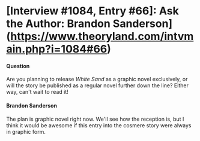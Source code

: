 # [Interview #1084, Entry #66]: Ask the Author: Brandon Sanderson](https://www.theoryland.com/intvmain.php?i=1084#66)

#### Question

Are you planning to release
*White Sand*
as a graphic novel exclusively, or will the story be published as a regular novel further down the line? Either way, can't wait to read it!

#### Brandon Sanderson

The plan is graphic novel right now. We'll see how the reception is, but I think it would be awesome if this entry into the cosmere story were always in graphic form.

